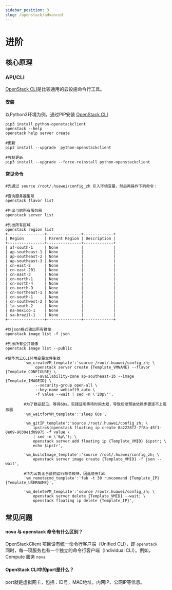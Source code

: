 ```yaml
---
sidebar_position: 3
slug: /openstack/advanced
---
```


# 进阶 

## 核心原理

### API/CLI

[OpenStack CLI](https://docs.openstack.org/python-openstackclient/latest/)是比较通用的云设施命令行工具。    

#### 安装

以Python3环境为例，通过PIP安装 [OpenStack CLI](https://pypi.org/project/python-openstackclient/)

```
pip3 install python-openstackclient
openstack --help
openstack help server create

#更新
pip3 install --upgrade  python-openstackclient

#强制更新
pip3 install --upgrade --force-reinstall python-openstackclient
```


#### 常见命令
```
#先通过 source /root/.huawei/config_zh 引入环境变量，然后再操作下列命令：

#查询服务器型号
openstack flavor list

#列出当前所有服务器
openstack server list

#列出所有区域
openstack region list
+----------------+---------------+-------------+
| Region         | Parent Region | Description |
+----------------+---------------+-------------+
| af-south-1     | None          |             |
| ap-southeast-1 | None          |             |
| ap-southeast-2 | None          |             |
| ap-southeast-3 | None          |             |
| cn-east-2      | None          |             |
| cn-east-201    | None          |             |
| cn-east-3      | None          |             |
| cn-north-1     | None          |             |
| cn-north-4     | None          |             |
| cn-north-9     | None          |             |
| cn-northeast-1 | None          |             |
| cn-south-1     | None          |             |
| cn-southwest-2 | None          |             |
| la-south-2     | None          |             |
| na-mexico-1    | None          |             |
| sa-brazil-1    | None          |             |
+----------------+---------------+-------------+

#以json格式输出所有镜像
openstack image list -f json

#列出所有公共镜像
openstack image list --public

#使华为云CLI环境变量文件生效
        'vm_createVM_template':'source /root/.huawei/config_zh; \
             openstack server create {Template_VMNAME} --flavor {Template_CONFIGURE} \
             --availability-zone ap-southeast-1b --image {Template_IMAGEID} \
             --security-group open-all \
             --key-name websoft9_auto \
             -f value --wait | sed -n \'20p\'',
        
        #为了稳妥起见，等待60s。实践证明等待时间太短，导致后续预装依赖步骤连不上服务器
        'vm_waitforVM_template':'sleep 60s',
        
        'vm_gitIP_template':'source /root/.huawei/config_zh; \
            ipstr=$(openstack floating ip create 0a2228f2-7f8a-45f1-8e09-9039e1d09975 -f value \
            | sed -n \'6p\'); \
            openstack server add floating ip {Template_VMID} $ipstr; \
            echo $ipstr',
        
        'vm_buildImage_template':'source /root/.huawei/config_zh; \
            openstack server image create {Template_VMID} -f json --wait',
        
        #华为云暂无合适的运行命令模块，因此使用fab
        'vm_remotecmd_template':'fab -t 30 runcommand {Template_IP} {Template_USERNAME}',
        
        'vm_deleteVM_template':'source /root/.huawei/config_zh; \
            openstack server delete {Template_VMID} --wait; \
            openstack floating ip delete {Template_IP}',
```


## 常见问题

#### nova 与 openstack 命令有什么区别？

OpenStackClient 项目设有统一命令行客户端（Unified CLI），即 `openstack`  
同时，每一项服务也有一个独立的命令行客户端（Individual CLI）。例如，Compute 服务 `nova`  

#### OpenStack CLI中的port是什么？

port就是虚拟网卡，包括：ID号，MAC地址，内网IP、公网IP等信息。
